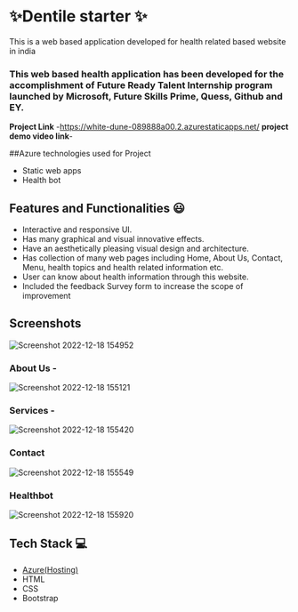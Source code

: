 
# ✨Dentile starter ✨

This is a web based application developed for health related based website in india

### This web based health application has been developed for the accomplishment of Future Ready Talent Internship program launched by Microsoft, Future Skills Prime, Quess, Github and EY.


**Project Link** -https://white-dune-089888a00.2.azurestaticapps.net/
**project demo video link**-

##Azure technologies used for Project
- Static web apps
- Health bot



## Features and Functionalities 😃

- Interactive and responsive UI.
- Has many graphical and visual innovative effects.
- Have an aesthetically pleasing visual design and architecture.
- Has collection of many web pages including Home, About Us, Contact, Menu, health topics and health related information etc.
- User can know about health information through this website.
- Included the feedback Survey form to increase the scope of improvement 

## Screenshots



![Screenshot 2022-12-18 154952](https://user-images.githubusercontent.com/88033504/208292955-37bc4663-13a2-46b8-8f1f-43220a6da7e9.png)

  
### About Us -


![Screenshot 2022-12-18 155121](https://user-images.githubusercontent.com/88033504/208293022-89083c99-135b-4826-bb9c-5ca5dc527909.png)


### Services -


![Screenshot 2022-12-18 155420](https://user-images.githubusercontent.com/88033504/208293166-416561c9-396f-472c-86cb-09e0e83a9b7b.png)


### Contact


![Screenshot 2022-12-18 155549](https://user-images.githubusercontent.com/88033504/208293233-2cc5e0aa-7f23-45b6-ac73-e25ff1a89052.png)



### Healthbot


![Screenshot 2022-12-18 155920](https://user-images.githubusercontent.com/88033504/208293373-f7a58fdf-6a99-44ef-8913-77ec50f1d98d.png)




## Tech Stack 💻

- [Azure(Hosting)](https://azure.microsoft.com/en-in/features/azure-portal/)
- HTML
- CSS
- Bootstrap
